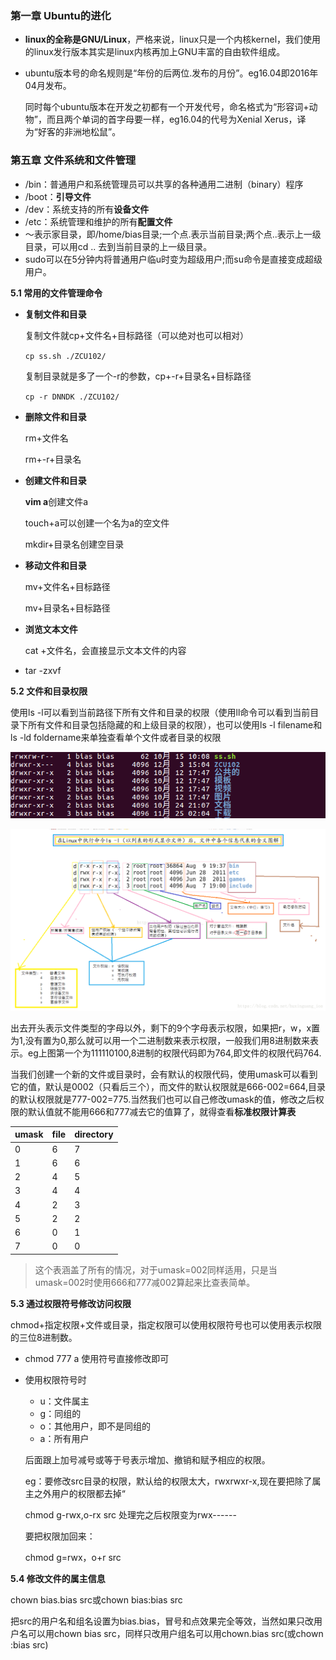 ### 第一章 Ubuntu的进化

- **linux的全称是GNU/Linux**，严格来说，linux只是一个内核kernel，我们使用的linux发行版本其实是linux内核再加上GNU丰富的自由软件组成。

- ubuntu版本号的命名规则是“年份的后两位.发布的月份”。eg16.04即2016年04月发布。

  同时每个ubuntu版本在开发之初都有一个开发代号，命名格式为“形容词+动物”，而且两个单词的首字母要一样，eg16.04的代号为Xenial Xerus，译为“好客的非洲地松鼠”。

### 第五章 文件系统和文件管理

- /bin：普通用户和系统管理员可以共享的各种通用二进制（binary）程序
- /boot：**引导文件**
- /dev：系统支持的所有**设备文件**
- /etc：系统管理和维护的所有**配置文件**
- ～表示家目录，即/home/bias目录;一个点.表示当前目录;两个点..表示上一级目录，可以用cd .. 去到当前目录的上一级目录。
- sudo可以在5分钟内将普通用户临u时变为超级用户;而su命令是直接变成超级用户。

**5.1 常用的文件管理命令**

- **复制文件和目录**

  复制文件就cp+文件名+目标路径（可以绝对也可以相对）

  `cp ss.sh ./ZCU102/`

  复制目录就是多了一个-r的参数，cp+-r+目录名+目标路径

  `cp -r DNNDK ./ZCU102/`

- **删除文件和目录**

  rm+文件名

  rm+-r+目录名

- **创建文件和目录**

  **vim a**创建文件a

  touch+a可以创建一个名为a的空文件

  mkdir+目录名创建空目录

- **移动文件和目录**

  mv+文件名+目标路径

  mv+目录名+目标路径

- **浏览文本文件**

  cat +文件名，会直接显示文本文件的内容

- tar -zxvf

**5.2 文件和目录权限**

使用ls -l可以看到当前路径下所有文件和目录的权限（使用ll命令可以看到当前目录下所有文件和目录包括隐藏的和上级目录的权限），也可以使用ls -l filename和ls -ld foldername来单独查看单个文件或者目录的权限

![](image/3.jpg)

![](image/4.jpg)

出去开头表示文件类型的字母以外，剩下的9个字母表示权限，如果把r，w，x置为1,没有置为0,那么就可以用一个二进制数来表示权限，一般我们用8进制数来表示。eg上图第一个为111110100,8进制的权限代码即为764,即文件的权限代码764.

当我们创建一个新的文件或目录时，会有默认的权限代码，使用umask可以看到它的值，默认是0002（只看后三个），而文件的默认权限就是666-002=664,目录的默认权限就是777-002=775.当然我们也可以自己修改umask的值，修改之后权限的默认值就不能用666和777减去它的值算了，就得查看**标准权限计算表**

| umask | file | directory |
| ----- | ---- | --------- |
| 0     | 6    | 7         |
| 1     | 6    | 6         |
| 2     | 4    | 5         |
| 3     | 4    | 4         |
| 4     | 2    | 3         |
| 5     | 2    | 2         |
| 6     | 0    | 1         |
| 7     | 0    | 0         |

> 这个表涵盖了所有的情况，对于umask=002同样适用，只是当umask=002时使用666和777减002算起来比查表简单。

**5.3 通过权限符号修改访问权限**

chmod+指定权限+文件或目录，指定权限可以使用权限符号也可以使用表示权限的三位8进制数。

- chmod 777 a  使用符号直接修改即可

- 使用权限符号时

  - u：文件属主
  - g：同组的
  - o：其他用户，即不是同组的
  - a：所有用户

  后面跟上加号减号或等于号表示增加、撤销和赋予相应的权限。

  eg：要修改src目录的权限，默认给的权限太大，rwxrwxr-x,现在要把除了属主之外用户的权限都去掉“

  chmod g-rwx,o-rx src      处理完之后权限变为rwx------

  要把权限加回来：

  chmod g=rwx，o+r src 

**5.4 修改文件的属主信息**

chown bias.bias src或chown bias:bias src

把src的用户名和组名设置为bias.bias，冒号和点效果完全等效，当然如果只改用户名可以用chown bias src，同样只改用户组名可以用chown.bias src(或chown :bias src)

#### 











 
